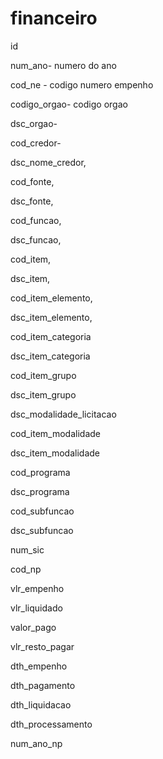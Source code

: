 # financeiro
id 

num_ano- numero do ano

cod_ne - codigo numero empenho

codigo_orgao- codigo orgao

dsc_orgao-

cod_credor- 

dsc_nome_credor,

cod_fonte,

dsc_fonte, 

cod_funcao,

dsc_funcao, 

cod_item, 

dsc_item,

cod_item_elemento,

dsc_item_elemento,

cod_item_categoria

dsc_item_categoria

cod_item_grupo

dsc_item_grupo

dsc_modalidade_licitacao

cod_item_modalidade

dsc_item_modalidade

cod_programa

dsc_programa

cod_subfuncao

dsc_subfuncao

num_sic

cod_np

vlr_empenho

vlr_liquidado

valor_pago

vlr_resto_pagar

dth_empenho

dth_pagamento

dth_liquidacao

dth_processamento

num_ano_np
